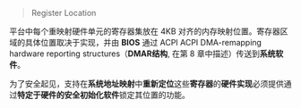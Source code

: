 
> Register Location

平台中每个重映射硬件单元的寄存器集放在 4KB 对齐的内存映射位置。寄存器区域的具体位置取决于实现，并由 **BIOS** 通过 ACPI ACPI DMA-remapping hardware reporting
structures（**DMAR结构**, 在第 8 章中描述）传送到**系统软件**。

为了安全起见，支持在**系统地址映射**中**重新定位**这些**寄存器**的**硬件实现**必须提供通过**特定于硬件的安全初始化软件**锁定其位置的功能。


